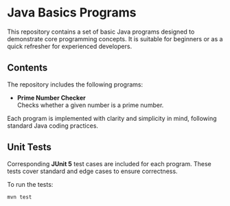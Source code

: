 # Java Basics Programs

This repository contains a set of basic Java programs designed to demonstrate core programming concepts. It is suitable for beginners or as a quick refresher for experienced developers.

## Contents

The repository includes the following programs:

- **Prime Number Checker**  
  Checks whether a given number is a prime number.

Each program is implemented with clarity and simplicity in mind, following standard Java coding practices.

## Unit Tests

Corresponding **JUnit 5** test cases are included for each program. These tests cover standard and edge cases to ensure correctness.

To run the tests:

```bash
mvn test
